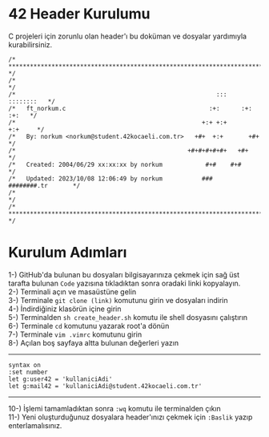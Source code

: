 # 42 Header Kurulumu
C projeleri için zorunlu olan header'ı bu doküman ve dosyalar yardımıyla kurabilirsiniz.<br>
```vim
/* ************************************************************************** */
/*                                                                            */
/*                                                        :::      ::::::::   */
/*   ft_norkum.c                                        :+:      :+:    :+:   */
/*                                                    +:+ +:+         +:+     */
/*   By: norkum <norkum@student.42kocaeli.com.tr>   +#+  +:+       +#+        */
/*                                                +#+#+#+#+#+   +#+           */
/*   Created: 2004/06/29 xx:xx:xx by norkum            #+#    #+#             */
/*   Updated: 2023/10/08 12:06:49 by norkum           ###   ########.tr       */
/*                                                                            */
/* ************************************************************************** */
```

# Kurulum Adımları
1-) GitHub'da bulunan bu dosyaları bilgisayarınıza çekmek için sağ üst tarafta bulunan `Code` yazısına tıkladıktan sonra oradaki linki kopyalayın.<br>
2-) Terminali açın ve masaüstüne gelin<br>
3-) Terminale `git clone (link)` komutunu girin ve dosyaları indirin<br>
4-) İndirdiğiniz klasörün içine girin<br>
5-) Terminalden `sh create_header.sh` komutu ile shell dosyasını çalıştırın<br>
6-) Terminale `cd` komutunu yazarak root'a dönün<br>
7-) Terminale  `vim .vimrc` komutunu girin<br>
8-) Açılan boş sayfaya altta bulunan değerleri yazın

------------

    syntax on
    :set number
    let g:user42 = 'kullaniciAdi'
    let g:mail42 = 'kullaniciAdi@student.42kocaeli.com.tr'

------------

10-) İşlemi tamamladıktan sonra `:wq` komutu ile terminalden çıkın<br>
11-) Yeni oluşturduğunuz dosyalara header'ınızı çekmek için `:Baslik` yazıp enterlamalısınız.
